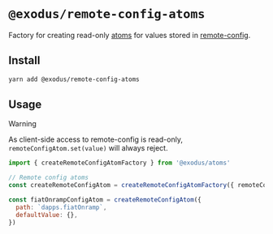 # `@exodus/remote-config-atoms`

Factory for creating read-only [atoms](../atoms/README.md) for values stored in [remote-config](../../features/remote-config/README.md).

## Install

```sh
yarn add @exodus/remote-config-atoms
```

## Usage

> [!WARNING]
> As client-side access to remote-config is read-only, `remoteConfigAtom.set(value)` will always reject.

```js
import { createRemoteConfigAtomFactory } from '@exodus/atoms'

// Remote config atoms
const createRemoteConfigAtom = createRemoteConfigAtomFactory({ remoteConfig })

const fiatOnrampConfigAtom = createRemoteConfigAtom({
  path: `dapps.fiatOnramp`,
  defaultValue: {},
})
```
